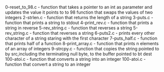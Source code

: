 0-reset_to_98.c - function that takes a pointer to an int as parameter and updates the value it points to to 98
function that swaps the values of two integers
2-strlen.c - function that returns the length of a string
3-puts.c - function that prints a string to stdout
4-print_rev.c - function that prints a string in reverse
5-rev_string.c - function that reverses a string
5-rev_string.c - function that reverses a string
6-puts2.c - prints every other character of a string staring with the first character
7-puts_half.c - function that prints half of a function
8-print_array.c - function that prints n elements of an array of integers
9-strcpy.c - function that copies the string pointed to by src,including the terminating null byte, to the buffer pointed to bt dest
100-atoi.c - function that converts a string into an integer
100-atoi.c - function that convert a string to an integer
